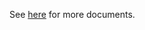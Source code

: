 See [here](https://github.com/kcl-lang/modules/blob/main/.integration/artifacthub/k8s/1.28/docs/README.md) for more documents.
